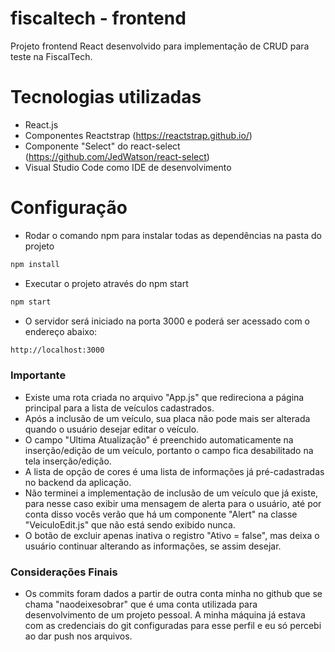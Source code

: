 # fiscaltech - frontend

Projeto frontend React desenvolvido para implementação de CRUD para teste na FiscalTech.

# Tecnologias utilizadas

  - React.js
  - Componentes Reactstrap (https://reactstrap.github.io/)
  - Componente "Select" do react-select (https://github.com/JedWatson/react-select)
  - Visual Studio Code como IDE de desenvolvimento


# Configuração 

  - Rodar o comando npm para instalar todas as dependências na pasta do projeto
```sh
npm install
```
  - Executar o projeto através do npm start
```sh
npm start
```
  - O servidor será iniciado na porta 3000 e poderá ser acessado com o endereço abaixo:
```sh
http://localhost:3000
```

### Importante
  - Existe uma rota criada no arquivo "App.js" que redireciona a página principal para a lista de veículos cadastrados.
  - Após a inclusão de um veículo, sua placa não pode mais ser alterada quando o usuário desejar editar o veículo.
  - O campo "Ultima Atualização" é preenchido automaticamente na inserção/edição de um veículo, portanto o campo fica desabilitado na tela inserção/edição.
  - A lista de opção de cores é uma lista de informações já pré-cadastradas no backend da aplicação.
  - Não terminei a implementação de inclusão de um veículo que já existe, para nesse caso exibir uma mensagem de alerta para o usuário, até por conta disso vocês verão que há um componente "Alert" na classe "VeiculoEdit.js" que não está sendo exibido nunca.
  - O botão de excluir apenas inativa o registro "Ativo = false", mas deixa o usuário continuar alterando as informações, se assim desejar.

### Considerações Finais
  - Os commits foram dados a partir de outra conta minha no github que se chama "naodeixesobrar" que é uma conta utilizada para desenvolvimento de um projeto pessoal.  A minha máquina já estava com as credenciais do git configuradas para esse perfil e eu só percebi ao dar push nos arquivos.
